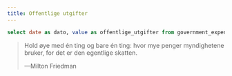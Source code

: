 ```yaml
---
title: Offentlige utgifter
---
```


```sql government_expenses
select date as dato, value as offentlige_utgifter from government_expenses
```

> Hold øye med én ting og bare én ting: hvor mye penger myndighetene bruker, for det er den egentlige skatten.
>
> —Milton Friedman

<LineChart
    data={government_expenses}
    title="Offentlige utgifter i milliarder nominelle kroner"
    subtitle="Kilde: SSBs tabell 10725"
    x=dato
    y=offentlige_utgifter
    chartAreaHeight={500}
/>
